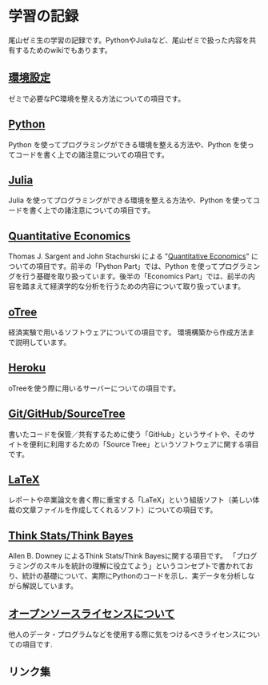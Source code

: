 # 学習の記録

尾山ゼミ生の学習の記録です。PythonやJuliaなど、尾山ゼミで扱った内容を共有するためのwikiでもあります。

## [環境設定](https://github.com/OyamaZemi/Settingup)
ゼミで必要なPC環境を整える方法についての項目です。

## [Python](Python)
Python を使ってプログラミングができる環境を整える方法や、Python を使ってコードを書く上での諸注意についての項目です。

## [Julia](Julia)
Julia を使ってプログラミングができる環境を整える方法や、Python を使ってコードを書く上での諸注意についての項目です。

## [Quantitative Economics](QuantEcon)
Thomas J. Sargent and John Stachurski による
"[Quantitative Economics](http://quant-econ.net)"
についての項目です。前半の「Python Part」では、Python を使ってプログラミングを行う基礎を取り扱っています。後半の「Economics Part」では、前半の内容を踏まえて経済学的な分析を行うための内容について取り扱っています。

## [oTree](oTree)
経済実験で用いるソフトウェアについての項目です。 環境構築から作成方法まで説明しています。

## [Heroku](Heroku)
oTreeを使う際に用いるサーバーについての項目です。

## [Git/GitHub/SourceTree](Git_GitHub_SourceTree)
書いたコードを保管／共有するために使う「GitHub」というサイトや、そのサイトを便利に利用するための「Source Tree」というソフトウェアに関する項目です。

## [LaTeX](LaTeX)
レポートや卒業論文を書く際に重宝する「LaTeX」という組版ソフト（美しい体裁の文章ファイルを作成してくれるソフト）についての項目です。

## [Think Stats/Think Bayes](ThinkStats_ThinkBayes)
Allen B. Downey によるThink Stats/Think Bayesに関する項目です。 「プログラミングのスキルを統計の理解に役立てよう」というコンセプトで書かれており、統計の基礎について、実際にPythonのコードを示し、実データを分析しながら解説しています。

## [オープンソースライセンスについて](OpenSourceLicense)
他人のデータ・プログラムなどを使用する際に気をつけるべきライセンスについての項目です.

## リンク集


